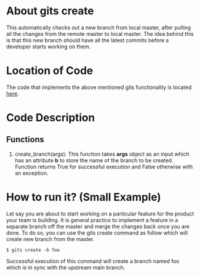 # About gits create

This automatically checks out a new branch from local master, after pulling all the changes from the remote master to local master.
The idea behind this is that this new branch should have all the latest commits before a developer starts
working on them.

# Location of Code

The code that implements the above mentioned gits functionality is located [here](https://github.com/harshitpatel96/GITS/blob/master/code/gits_create_branch.py).

# Code Description

## Functions

1. create_branch(args):
   This function takes **args** object as an input which has an attribute **b** to store the name of the branch to be created.
   Function returns True for successful execution and False otherwise with an exception.

# How to run it? (Small Example)

Let say you are about to start working on a particular feature for the product your team is building.
It is general practice to implement a feature in a separate branch off the master and merge the changes back once you are done.
To do so, you can use the gits create command as follow which will create new branch from the master.

```
$ gits create -b foo
```

Successful execution of this command will create a branch named foo which is in sync with the upstream main branch.
